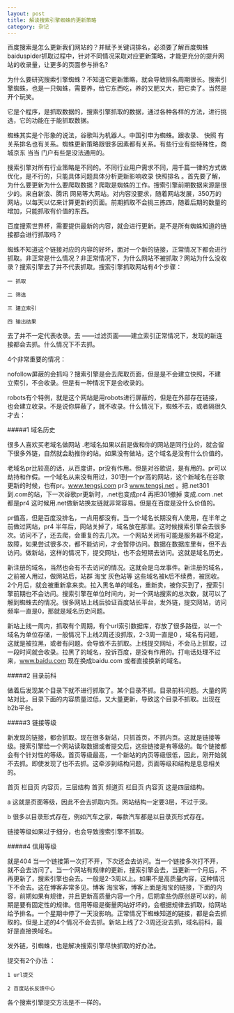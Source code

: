 ```yaml
---
layout: post
title: 解读搜索引擎蜘蛛的更新策略
category: 杂记
---
```




百度搜索是怎么更新我们网站的？并赋予关键词排名，必须要了解百度蜘蛛baiduspider抓取过程中，针对不同情况采取对应更新策略，才能更充分的提升网站的收录量，让更多的页面参与排名?

为什么要研究搜索引擎蜘蛛？不知道它更新策略，就会导致排名周期很长。搜索引擎蜘蛛，也是一只蜘蛛，需要养，给它东西吃，养的又肥又大，把它卖了。当然是开个玩笑。

它是个程序，是抓取数据的，搜索引擎抓取的数据，通过各种各样的方法，进行挑选，它的功能在于能抓取数据。

蜘蛛其实是个形象的说法，谷歌叫为机器人。中国引申为蜘蛛。跟收录、 快照 有关系排名也有关系。蜘蛛更新策略跟很多因素都有关系。有些行业有些特殊性，商城京东 当当 门户有些是没法通用的。

搜索引擎对所有行业策略是不同的。不同行业用户需求不同，用千篇一律的方式做优化，是不行的，只能具体问题具体分析更新影响收录 快照排名 。首先要了解，为什么要更新为什么要爬取数据？爬取是蜘蛛的工作。搜索引擎前期数据来源是很少的。来自新浪、腾讯 网易等大网站。对内容没要求，随着网站发展，350万的网站，以每天以亿来计算更新的页面。前期抓取不会挑三拣四，随着后期的数量的增加，只能抓取有价值的东西。

百度搜索世界杯，需要提供最新的内容，就会进行更新。是不是所有蜘蛛知道的链接都会进行抓取吗？

蜘蛛不知道这个链接对应的内容的好坏，面对一个新的链接，正常情况下都会进行抓取。非正常是什么情况？非正常情况下，为什么网站不被抓取？网站为什么没收录？搜索引擎去了并不代表抓取。搜索引擎抓取网站有4个步骤：

    一 抓取

    二 筛选

    三 建立索引 

    四 输出结果

去了并不一定代表收录。去 ——过滤页面——建立索引正常情况下，发现的新连接都会去抓。什么情况下不去抓。

4个非常重要的情况：

nofollow屏蔽的会抓吗？搜索引擎是会去爬取页面，但是是不会建立快照，不建立索引，不会收录。但是有一种情况下是会收录的。

robots有个特例，就是这个网站是用robots进行屏蔽的，但是在外部存在链接，也会建立收录。不是说你屏蔽了，就不收录。什么情况下，蜘蛛不去，或者隔很久才去：

#####1 域名历史

很多人喜欢买老域名做网站 .老域名如果以前是做和你的网站是同行业的，就会留下很多外链，自然就会助推你的站。如果没有做站，这个域名是没有什么价值的。

老域名pr比较高的话，从百度讲，pr没有作用。但是对谷歌说，是有用的。pr可以劫持和作假。一个域名从来没有用过，301到一个pr高的网站，这个新域名在谷歌更新的时候，也有pr。www.tengsj.com pr3 www.tengsj.net 。把.net301到.com的站，下一次谷歌pr更新时，.net也变成pr4 再把301撤掉 变成.com .net都是pr4 这时候用.net做新站换友链就非常容易。但是在百度是没什么价值的。

pr值高，但是百度没排名，一点用都没有。当一个域名长期没有人使用，在半年之前做过网站，pr4 半年后，网站关掉了，域名放在那里。这时候搜索引擎会去很多次。访问不了，还去爬，会重复的去几次。一个网站关闭有可能是服务器不稳定，故障，如果尝试很多次，都不能访问，才会暂停访问。数据在数据库里有，但不去访问。做新站，这样的情况下，提交网址，也不会短期去访问。这就是域名历史。

新注册的域名，当然也会有不去访问的情况。这就会是乌龙事件。新注册的域名，之前被人用过，做网站后，站群 淘宝 灰色站等 这些域名被k后不续费，被回收。2个月后，就会被重新拿来卖。拉入黑名单的域名，重新卖，被你买到了，搜索引擎前期也不会访问。搜索引擎在单位时间内，对一个网站搜索的总次数，就可以了解到蜘蛛去的情况。很多网站上线后验证百度站长平台，发外链，提交网站，访问频率一直是0，那就是域名历史问题。

新站上线一周内，抓取有个周期，有个url索引数据库，存放了很多路径，以一个域名为单位存储，一般情况下上线2周还没抓取，2-3周一直是0 ，域名有问题，这就是被拉黑，或者有问题。会导致不去抓取。上线提交网址，不会马上抓取，过一段时间就会收录。拉黑了的域名，投诉百度，是没有作用的。打电话处理不过来，www.baidu.com 现在换成baidu.com 或者直接换新的域名。

#####2 目录前科

做着后发现某个目录下就不进行抓取了。某个目录不抓。目录前科问题。大量的网站对比，目录下面的内容质量过低，又大量更新，导致这个目录不抓取。出现在b2b平台。

#####3 链接等级

新发现的链接，都会抓取。现在很多新站，只抓首页，不抓内页。这就是链接等级。搜索引擎给一个网站读取数据或者提交后，这些链接是有等级的。每个链接都会有个针对性的等级。首页等级最高，一个新站的内页等级很低，因此，刚开始就不去抓。即使发现了也不去抓。这牵涉到结构问题，页面等级和结构是息息相关的。

首页 栏目页 内容页，三层结构 首页 频道页 栏目页 内容页 这是四层结构。

a 这就是页面等级，因此不会去抓取内页。网站结构一定要3层，不过于深。

b 很多以目录形式存在，例如汽车之家，每款汽车都是以目录页形式存在。

链接等级如果过于细分，也会导致搜索引擎不抓取。

#####4 信用等级

就是404 当一个链接第一次打不开，下次还会去访问。当一个链接多次打不开，就不会去访问了。当一个网站有规律的更新，搜索引擎会去，当更新一个月后，不再更新了，搜索引擎也会去。一般是2-3周以上。如果不是高质量内容，这种情况下不会去。这在博客非常多见。博客 淘宝客，博客上面是淘宝的链接，下面的内容，前期如果有规律，并且更新高质量内容一个月，后期拿些伪原创是可以的，前期是要有固定性的规律。信用等级是衡量网站好坏的，会根据规律去抓取，给网站给予排名。一个星期中停了一天没影响。正常情况下蜘蛛知道的链接，都是会去抓取的。但是上述的4个情况不会去抓。新站上线了2-3周还没去抓，域名前科，最好是直接换域名。

发外链，引蜘蛛，也是解决搜索引擎尽快抓取的好办法。

提交有2个办法 ：

    1 url提交

    2 百度站长反馈中心

各个搜索引擎提交方法是不一样的。

